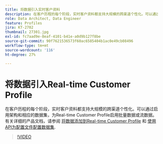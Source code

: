 ```yaml
---
title: 将数据引入实时客户资料
description: 在客户历程的每个阶段，实时客户资料都支持大规模的跨渠道个性化。可以通过启用架构和相应的数据集，为Real-time Customer Profile启用批量数据或流式传输数据。
role: Data Architect, Data Engineer
feature: Profiles
jira: KT-2702
thumbnail: 27301.jpg
exl-id: fc7aad9e-8eaf-4101-b41e-a0d9b127f8be
source-git-commit: 90f7621536573f60ac6585404b1ac0e49cb08496
workflow-type: tm+mt
source-wordcount: '116'
ht-degree: 27%

---
```


# 将数据引入Real-time Customer Profile

在客户历程的每个阶段，实时客户资料都支持大规模的跨渠道个性化。可以通过启用架构和相应的数据集，为Real-time Customer Profile启用批量数据或流数据。 有关详细的产品文档，请参阅 [将数据添加到Real-time Customer Profile](https://experienceleague.adobe.com/docs/experience-platform/profile/tutorials/add-profile-data.html) 和 [使用API为配置文件配置数据集](https://experienceleague.adobe.com/docs/experience-platform/profile/tutorials/dataset-configuration.html).

>[!VIDEO](https://video.tv.adobe.com/v/27301?quality=12&learn=on)
